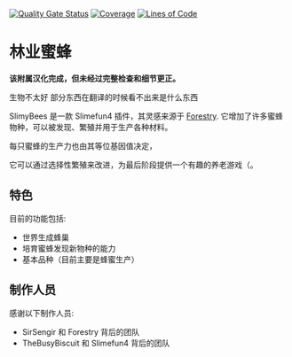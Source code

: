 [![Quality Gate Status](https://sonarcloud.io/api/project_badges/measure?project=martinbrom_SlimyBees&metric=alert_status)](https://sonarcloud.io/dashboard?id=martinbrom_SlimyBees)
[![Coverage](https://sonarcloud.io/api/project_badges/measure?project=martinbrom_SlimyBees&metric=coverage)](https://sonarcloud.io/dashboard?id=martinbrom_SlimyBees)
[![Lines of Code](https://sonarcloud.io/api/project_badges/measure?project=martinbrom_SlimyBees&metric=ncloc)](https://sonarcloud.io/dashboard?id=martinbrom_SlimyBees)

# 林业蜜蜂

**该附属汉化完成，但未经过完整检查和细节更正。**

生物不太好 部分东西在翻译的时候看不出来是什么东西

SlimyBees 是一款 Slimefun4 插件，其灵感来源于
[Forestry](https://www.curseforge.com/minecraft/mc-mods/forestry).
它增加了许多蜜蜂物种，可以被发现、繁殖并用于生产各种材料。

每只蜜蜂的生产力也由其等位基因值决定，

它可以通过选择性繁殖来改进，为最后阶段提供一个有趣的养老游戏（。

## 特色
目前的功能包括:
* 世界生成蜂巢
* 培育蜜蜂发现新物种的能力
* 基本品种（目前主要是蜂蜜生产）

## 制作人员
感谢以下制作人员:
* SirSengir 和 Forestry 背后的团队
* TheBusyBiscuit 和 Slimefun4 背后的团队 
